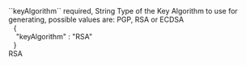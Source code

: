 <tr>
<td>``keyAlgorithm``</td>
<td>required, String</td>
<td>Type of the Key Algorithm to use for generating, possible values are:  PGP, RSA or ECDSA</td>
<td>
  <div style="padding-left:10px;">{</div>
  <div style="padding-left:15px;">"keyAlgorithm" : "RSA"</div>
  <div style="padding-left:10px;">}</div>
</td>
<td>RSA</td>
</tr>
